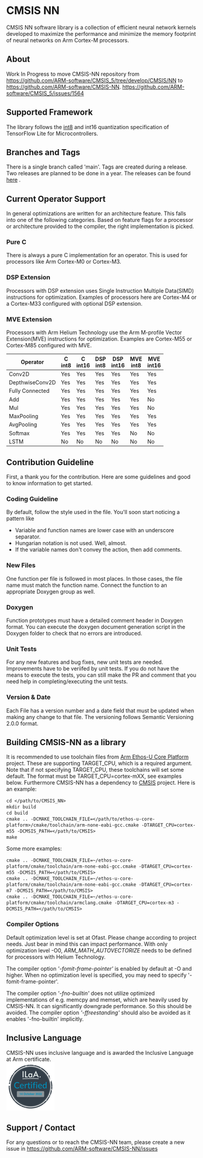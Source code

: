 # CMSIS NN
CMSIS NN software library is a collection of efficient neural network kernels developed to maximize the
performance and minimize the memory footprint of neural networks on Arm Cortex-M processors.
## About
Work In Progress to move CMSIS-NN repository from https://github.com/ARM-software/CMSIS_5/tree/develop/CMSIS/NN to 
https://github.com/ARM-software/CMSIS-NN. https://github.com/ARM-software/CMSIS_5/issues/1564

## Supported Framework
The library follows the [int8](https://www.tensorflow.org/lite/performance/quantization_spec) and int16 quantization specification of TensorFlow Lite for Microcontrollers.

## Branches and Tags
There is a single branch called 'main'. 
Tags are created during a release. Two releases are planned to be done in a year. The releases can be found
[here](https://github.com/ARM-software/CMSIS-NN/releases) .

## Current Operator Support
In general optimizations are written for an architecture feature. This falls into one of the following categories.
Based on feature flags for a processor or architecture provided to the compiler, the right implementation is picked.
### Pure C
 There is always a pure C implementation for an operator. This is used for processors like Arm Cortex-M0 or Cortex-M3.
### DSP Extension
Processors with DSP extension uses Single Instruction Multiple Data(SIMD) instructions for optimization. Examples of 
processors here are Cortex-M4 or a Cortex-M33 configured with optional DSP extension. 

### MVE Extension
Processors with Arm Helium Technology use the Arm M-profile Vector Extension(MVE) instructions for optimization.
Examples are Cortex-M55 or Cortex-M85 configured with MVE.

 
| Operator        |   C <br> int8 |C<br>int16 | DSP<br>int8 |DSP<br>int16 | MVE<br>int8 |MVE<br>int16
|-----------------|--------|------------------|---------------|-------|-------------|-------|
| Conv2D          | Yes    | Yes              | Yes           | Yes   | Yes         | Yes   |
| DepthwiseConv2D | Yes    | Yes              | Yes           | Yes   | Yes         | Yes   |
| Fully Connected | Yes    | Yes              | Yes           | Yes   | Yes         | Yes   |
| Add             | Yes    | Yes              | Yes           | Yes   | Yes         | No    |
| Mul             | Yes    | Yes              | Yes           | Yes   | Yes         | No    |
| MaxPooling      | Yes    | Yes              | Yes           | Yes   | Yes         | Yes   |
| AvgPooling      | Yes    | Yes              | Yes           | Yes   | Yes         | Yes   |
| Softmax         | Yes    | Yes              | Yes           | Yes   | No          | No   |
| LSTM            | No     | No               | No            | No    | No          | No   |


## Contribution Guideline
First, a thank you for the contribution. Here are some guidelines and good to know information to get started.

### Coding Guideline
By default, follow the style used in the file. You'll soon start noticing a pattern like
* Variable and function names are lower case with an underscore separator.
* Hungarian notation is not used. Well, almost.
* If the variable names don't convey the action, then add comments.

### New Files
One function per file is followed in most places. In those cases, the file name must match the function name. Connect
the function to an appropriate Doxygen group as well.

### Doxygen
Function prototypes must have a detailed comment header in Doxygen format. You can execute the doxygen document generation
script in the Doxygen folder to check that no errors are introduced.

### Unit Tests
For any new features and bug fixes, new unit tests are needed. Improvements have to be veriifed by unit tests. If you do
not have the means to execute the tests, you can still make the PR and comment that you need help in completing/executing
the unit tests.

### Version & Date
Each File has a version number and a date field that must be updated when making any change to that file. The versioning
follows Semantic Versioning 2.0.0 format. 

## Building CMSIS-NN as a library
It is recommended to use toolchain files from [Arm Ethos-U Core Platform](https://review.mlplatform.org/admin/repos/ml/ethos-u/ethos-u-core-platform) project. These are supporting TARGET_CPU, which is a required argument. Note that if not specifying TARGET_CPU, these toolchains will set some default. The format must be TARGET_CPU=cortex-mXX, see examples below.
Furthermore CMSIS-NN has a dependency to [CMSIS](https://github.com/ARM-software/CMSIS_5) project.
Here is an example:

```
cd </path/to/CMSIS_NN>
mkdir build
cd build
cmake .. -DCMAKE_TOOLCHAIN_FILE=</path/to/ethos-u-core-platform>/cmake/toolchain/arm-none-eabi-gcc.cmake -DTARGET_CPU=cortex-m55 -DCMSIS_PATH=</path/to/CMSIS>
make
```

Some more examples:

```
cmake .. -DCMAKE_TOOLCHAIN_FILE=~/ethos-u-core-platform/cmake/toolchain/arm-none-eabi-gcc.cmake -DTARGET_CPU=cortex-m55 -DCMSIS_PATH=</path/to/CMSIS>
cmake .. -DCMAKE_TOOLCHAIN_FILE=~/ethos-u-core-platform/cmake/toolchain/arm-none-eabi-gcc.cmake -DTARGET_CPU=cortex-m7 -DCMSIS_PATH=</path/to/CMSIS>
cmake .. -DCMAKE_TOOLCHAIN_FILE=~/ethos-u-core-platform/cmake/toolchain/armclang.cmake -DTARGET_CPU=cortex-m3 -DCMSIS_PATH=</path/to/CMSIS>
```

### Compiler Options
Default optimization level is set at Ofast. Please change according to project needs. Just bear in mind this can impact
performance. With only optimization level -O0, *ARM_MATH_AUTOVECTORIZE* needs to be defined for processors with Helium 
Technology.

The compiler option *'-fomit-frame-pointer'* is enabled by default at -O and higher. When no optimization level is specified,
you may need to specify '-fomit-frame-pointer'.

The compiler option *'-fno-builtin'* does not utilize optimized implementations of e.g. memcpy and memset, which are heavily used by CMSIS-NN. It can significantly downgrade performance. So this should be avoided. The compiler option *'-ffreestanding'* should also be avoided as it enables '-fno-builtin' implicitly.

## Inclusive Language
CMSIS-NN uses inclusive language and is awarded the Inclusive Language at Arm certificate.<br>
![image](/DoxyGen/images/CMSIS_NN_ILaA_Mark_128.png)
## Support / Contact

For any questions or to reach the CMSIS-NN team, please create a new issue in https://github.com/ARM-software/CMSIS-NN/issues